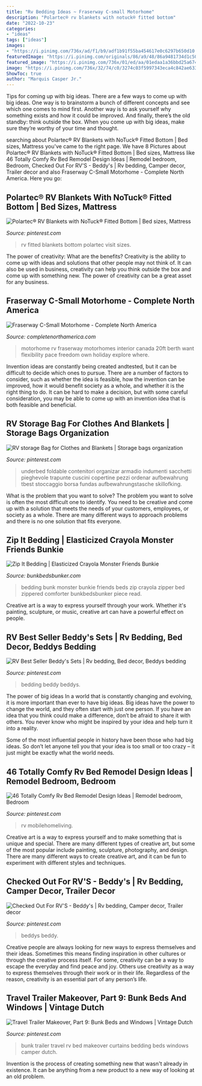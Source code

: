 ```yaml
---
title: "Rv Bedding Ideas ~ Fraserway C-small Motorhome"
description: "Polartec® rv blankets with notuck® fitted bottom"
date: "2022-10-23"
categories:
- "ideas"
tags: ["ideas"]
images:
- "https://i.pinimg.com/736x/ad/f1/b9/adf1b91f55ba454617e0c6297b650d10.jpg"
featuredImage: "https://i.pinimg.com/originals/86/a9/48/86a9481734d1c501b42a2d11cac88f19.jpg"
featured_image: "https://i.pinimg.com/736x/01/ed/aa/01edaa1a36bbd25a6740a19ab8dbfb97.jpg"
image: "https://i.pinimg.com/736x/32/74/c0/3274c03f5997343eca4c842ae63353a8.jpg"
ShowToc: true
author: "Marquis Casper Jr."
---
```



Tips for coming up with big ideas.
There are a few ways to come up with big ideas. One way is to brainstorm a bunch of different concepts and see which one comes to mind first. Another way is to ask yourself why something exists and how it could be improved. And finally, there’s the old standby: think outside the box. When you come up with big ideas, make sure they’re worthy of your time and thought.

	

		
searching about Polartec® RV Blankets with NoTuck® Fitted Bottom | Bed sizes, Mattress you've came to the right page. We have 8 Pictures about Polartec® RV Blankets with NoTuck® Fitted Bottom | Bed sizes, Mattress like 46 Totally Comfy Rv Bed Remodel Design Ideas | Remodel bedroom, Bedroom, Checked Out For RV&#039;S - Beddy&#039;s | Rv bedding, Camper decor, Trailer decor and also Fraserway C-Small Motorhome - Complete North America. Here you go:
		
    
## Polartec® RV Blankets With NoTuck® Fitted Bottom | Bed Sizes, Mattress

<img loading=lazy src="https://i.pinimg.com/736x/ad/f1/b9/adf1b91f55ba454617e0c6297b650d10.jpg" onerror="this.onerror=null;this.src='https://tse2.mm.bing.net/th?id=OIP.dkvcVHbZteDDxntHNkOsAwHaHa&amp;pid=15.1';" alt="Polartec® RV Blankets with NoTuck® Fitted Bottom | Bed sizes, Mattress">

_Source: pinterest.com_

>rv fitted blankets bottom polartec visit sizes. 

	

The power of creativity: What are the benefits?
Creativity is the ability to come up with ideas and solutions that other people may not think of. It can also be used in business, creativity can help you think outside the box and come up with something new. The power of creativity can be a great asset for any business.

    
## Fraserway C-Small Motorhome - Complete North America

<img loading=lazy src="https://www.completenorthamerica.com/cnacms/wp-content/uploads/2016/10/c-small-motorhome-interior-2_lg.jpg" onerror="this.onerror=null;this.src='https://tse4.mm.bing.net/th?id=OIP.p-WtHayxmfdF7Kt18nwIdgHaE7&amp;pid=15.1';" alt="Fraserway C-Small Motorhome - Complete North America">

_Source: completenorthamerica.com_

>motorhome rv fraserway motorhomes interior canada 20ft berth want flexibility pace freedom own holiday explore where. 

	

Invention ideas are constantly being created andtested, but it can be difficult to decide which ones to pursue. There are a number of factors to consider, such as whether the idea is feasible, how the invention can be improved, how it would benefit society as a whole, and whether it is the right thing to do. It can be hard to make a decision, but with some careful consideration, you may be able to come up with an invention idea that is both feasible and beneficial.

    
## RV Storage Bag For Clothes And Blankets | Storage Bags Organization

<img loading=lazy src="https://i.pinimg.com/originals/86/a9/48/86a9481734d1c501b42a2d11cac88f19.jpg" onerror="this.onerror=null;this.src='https://tse4.mm.bing.net/th?id=OIP.aaiMZDBX_stVNYzbQimCOwHaHa&amp;pid=15.1';" alt="RV storage Bag for Clothes and Blankets | Storage bags organization">

_Source: pinterest.com_

>underbed foldable contenitori organizar armadio indumenti sacchetti pieghevole trapunte cuscini copertine pezzi ordenar aufbewahrung tbest stoccaggio borsa fundas aufbewahrungstasche skillofking. 

	

What is the problem that you want to solve?
The problem you want to solve is often the most difficult one to identify. You need to be creative and come up with a solution that meets the needs of your customers, employees, or society as a whole. There are many different ways to approach problems and there is no one solution that fits everyone.

    
## Zip It Bedding | Elasticized Crayola Monster Friends Bunkie

<img loading=lazy src="https://www.bunkbedsbunker.com/wp-content/uploads/2016/02/Crayola-Monster-Friends-All-in-One-Bunkie.jpg" onerror="this.onerror=null;this.src='https://tse1.mm.bing.net/th?id=OIP.HL9MHIRH_3nTVq-hnFMqdQHaHT&amp;pid=15.1';" alt="Zip It Bedding | Elasticized Crayola Monster Friends Bunkie">

_Source: bunkbedsbunker.com_

>bedding bunk monster bunkie friends beds zip crayola zipper bed zippered comforter bunkbedsbunker piece read. 

	

Creative art is a way to express yourself through your work. Whether it's painting, sculpture, or music, creative art can have a powerful effect on people.

    
## RV Best Seller Beddy&#039;s Sets | Rv Bedding, Bed Decor, Beddys Bedding

<img loading=lazy src="https://i.pinimg.com/736x/32/74/c0/3274c03f5997343eca4c842ae63353a8.jpg" onerror="this.onerror=null;this.src='https://tse2.mm.bing.net/th?id=OIP.zhIIslmJsBA3srdbYuvjLQHaE8&amp;pid=15.1';" alt="RV Best Seller Beddy&#039;s Sets | Rv bedding, Bed decor, Beddys bedding">

_Source: pinterest.com_

>bedding beddy beddys. 

	

The power of big ideas
In a world that is constantly changing and evolving, it is more important than ever to have big ideas. Big ideas have the power to change the world, and they often start with just one person.
If you have an idea that you think could make a difference, don’t be afraid to share it with others. You never know who might be inspired by your idea and help turn it into a reality.

Some of the most influential people in history have been those who had big ideas. So don’t let anyone tell you that your idea is too small or too crazy – it just might be exactly what the world needs.

    
## 46 Totally Comfy Rv Bed Remodel Design Ideas | Remodel Bedroom, Bedroom

<img loading=lazy src="https://i.pinimg.com/736x/33/ea/c5/33eac5f53b65f02dafa0608abe31ebfa.jpg" onerror="this.onerror=null;this.src='https://tse3.mm.bing.net/th?id=OIP.6_icFwNNSEj73rRb4cNTQQHaJ3&amp;pid=15.1';" alt="46 Totally Comfy Rv Bed Remodel Design Ideas | Remodel bedroom, Bedroom">

_Source: pinterest.com_

>rv mobilehomeliving. 

	

Creative art is a way to express yourself and to make something that is unique and special. There are many different types of creative art, but some of the most popular include painting, sculpture, photography, and design. There are many different ways to create creative art, and it can be fun to experiment with different styles and techniques.

    
## Checked Out For RV&#039;S - Beddy&#039;s | Rv Bedding, Camper Decor, Trailer Decor

<img loading=lazy src="https://i.pinimg.com/736x/01/ed/aa/01edaa1a36bbd25a6740a19ab8dbfb97.jpg" onerror="this.onerror=null;this.src='https://tse3.mm.bing.net/th?id=OIP.sWfp658LUEgm_daQhc0fewHaE8&amp;pid=15.1';" alt="Checked Out For RV&#039;S - Beddy&#039;s | Rv bedding, Camper decor, Trailer decor">

_Source: pinterest.com_

>beddys beddy. 

	

Creative people are always looking for new ways to express themselves and their ideas. Sometimes this means finding inspiration in other cultures or through the creative process itself. For some, creativity can be a way to escape the everyday and find peace and joy. Others use creativity as a way to express themselves through their work or in their life. Regardless of the reason, creativity is an essential part of any person’s life.

    
## Travel Trailer Makeover, Part 9: Bunk Beds And Windows | Vintage Dutch

<img loading=lazy src="https://s-media-cache-ak0.pinimg.com/736x/93/dd/4c/93dd4c35223b8b90d5944dc4e2f48fbc.jpg" onerror="this.onerror=null;this.src='https://tse2.mm.bing.net/th?id=OIP.nF95KfKM9qTI9kjNJWi5hwHaGQ&amp;pid=15.1';" alt="Travel Trailer Makeover, Part 9: Bunk Beds and Windows | Vintage Dutch">

_Source: pinterest.com_

>bunk trailer travel rv bed makeover curtains bedding beds windows camper dutch. 

	

Invention is the process of creating something new that wasn't already in existence. It can be anything from a new product to a new way of looking at an old problem. 

